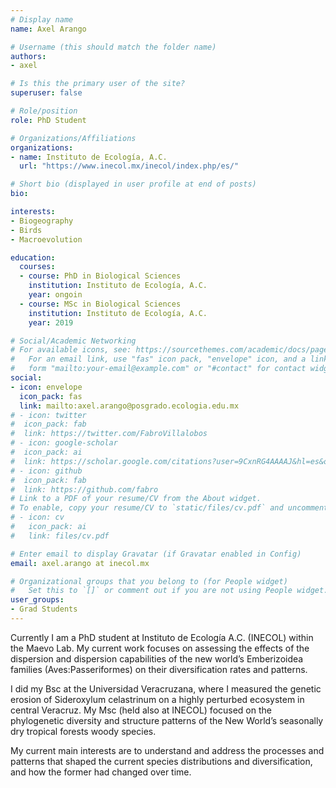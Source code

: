 ```yaml
---
# Display name
name: Axel Arango

# Username (this should match the folder name)
authors:
- axel

# Is this the primary user of the site?
superuser: false

# Role/position
role: PhD Student

# Organizations/Affiliations
organizations:
- name: Instituto de Ecología, A.C. 
  url: "https://www.inecol.mx/inecol/index.php/es/"

# Short bio (displayed in user profile at end of posts)
bio: 

interests:
- Biogeography
- Birds
- Macroevolution

education:
  courses:
  - course: PhD in Biological Sciences
    institution: Instituto de Ecología, A.C.
    year: ongoin
  - course: MSc in Biological Sciences
    institution: Instituto de Ecología, A.C.
    year: 2019

# Social/Academic Networking
# For available icons, see: https://sourcethemes.com/academic/docs/page-builder/#icons
#   For an email link, use "fas" icon pack, "envelope" icon, and a link in the
#   form "mailto:your-email@example.com" or "#contact" for contact widget.
social:
- icon: envelope
  icon_pack: fas
  link: mailto:axel.arango@posgrado.ecologia.edu.mx
# - icon: twitter
#  icon_pack: fab
#  link: https://twitter.com/FabroVillalobos
# - icon: google-scholar
#  icon_pack: ai
#  link: https://scholar.google.com/citations?user=9CxnRG4AAAAJ&hl=es&oi=ao
# - icon: github
#  icon_pack: fab
#  link: https://github.com/fabro
# Link to a PDF of your resume/CV from the About widget.
# To enable, copy your resume/CV to `static/files/cv.pdf` and uncomment the lines below.
# - icon: cv
#   icon_pack: ai
#   link: files/cv.pdf

# Enter email to display Gravatar (if Gravatar enabled in Config)
email: axel.arango at inecol.mx

# Organizational groups that you belong to (for People widget)
#   Set this to `[]` or comment out if you are not using People widget.
user_groups:
- Grad Students
---
```


Currently I am a PhD student at Instituto de Ecología A.C. (INECOL) within the Maevo Lab. My current work focuses on assessing the effects of the dispersion and dispersion capabilities of the new world’s Emberizoidea families (Aves:Passeriformes) on their diversification rates and patterns.

I did my Bsc at the Universidad Veracruzana, where I measured the genetic erosion of Sideroxylum celastrinum on a highly perturbed ecosystem in central Veracruz. My Msc (held also at INECOL) focused on the phylogenetic diversity and structure patterns of the New World’s seasonally dry tropical forests woody species.

My current main interests are to understand and address the processes and patterns that shaped the current species distributions and diversification, and how the former had changed over time.
